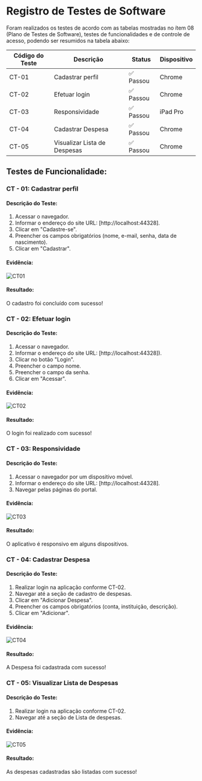 # Registro de Testes de Software

Foram realizados os testes de acordo com as tabelas mostradas no ítem 08 (Plano de Testes de Software), testes de funcionalidades e de controle de acesso, podendo ser resumidos na tabela abaixo:

| Código do Teste | Descrição | Status | Dispositivo |
|---------------------|-----------------------|-------------|-------------|
| CT-01 | Cadastrar perfil | ✅ Passou | Chrome |
| CT-02 | Efetuar login | ✅ Passou | Chrome |
| CT-03 | Responsividade | ✅ Passou | iPad Pro |
| CT-04 | Cadastrar Despesa | ✅ Passou | Chrome |
| CT-05 | Visualizar Lista de Despesas | ✅ Passou | Chrome |

## Testes de Funcionalidade:

### CT - 01: Cadastrar perfil

#### Descrição do Teste:
1. Acessar o navegador.
2. Informar o endereço do site URL: [http://localhost:44328].
3. Clicar em "Cadastre-se".
4. Preencher os campos obrigatórios (nome, e-mail, senha, data de nascimento).
5. Clicar em "Cadastrar".

#### Evidência:
![CT01](https://github.com/ICEI-PUC-Minas-PMV-ADS/pmv-ads-2023-2-e2-proj-int-t9-pmv-ads-2023-2-e2-portal-financeiro/assets/111186037/8880ecd3-ef33-4b7c-8eb2-24cd4776d8ba)


#### Resultado:
O cadastro foi concluído com sucesso!

### CT - 02: Efetuar login

#### Descrição do Teste:
1. Acessar o navegador.
2. Informar o endereço do site URL: [http://localhost:44328]).
3. Clicar no botão "Login".
4. Preencher o campo nome.
5. Preencher o campo da senha.
6. Clicar em "Acessar".

#### Evidência:
![CT02](https://github.com/ICEI-PUC-Minas-PMV-ADS/pmv-ads-2023-2-e2-proj-int-t9-pmv-ads-2023-2-e2-portal-financeiro/assets/111186037/dd7caeb6-1cd2-4dc6-9c2e-23ab65f0451c)


#### Resultado:
O login foi realizado com sucesso!

### CT - 03: Responsividade

#### Descrição do Teste:
1. Acessar o navegador por um dispositivo móvel.
2. Informar o endereço do site URL: [http://localhost:44328].
3. Navegar pelas páginas do portal.

#### Evidência:

![CT03](https://github.com/ICEI-PUC-Minas-PMV-ADS/pmv-ads-2023-2-e2-proj-int-t9-pmv-ads-2023-2-e2-portal-financeiro/assets/111186037/acfcb562-f941-4546-9bc6-d487396abe31)

#### Resultado:
O aplicativo é responsivo em alguns dispositivos.

### CT - 04: Cadastrar Despesa

#### Descrição do Teste:
1. Realizar login na aplicação conforme CT-02.
2. Navegar até a seção de cadastro de despesas.
3. Clicar em "Adicionar Despesa".
4. Preencher os campos obrigatórios (conta, instituição, descrição).
5. Clicar em "Adicionar".

#### Evidência:
![CT04](https://github.com/ICEI-PUC-Minas-PMV-ADS/pmv-ads-2023-2-e2-proj-int-t9-pmv-ads-2023-2-e2-portal-financeiro/assets/111186037/dba9f87e-0e5d-4e10-86ea-85b38dbe88a4)


#### Resultado:
A Despesa foi cadastrada com sucesso!

### CT - 05: Visualizar Lista de Despesas

#### Descrição do Teste:
1. Realizar login na aplicação conforme CT-02.
2. Navegar até a seção de Lista de despesas.

#### Evidência:
![CT05](https://github.com/ICEI-PUC-Minas-PMV-ADS/pmv-ads-2023-2-e2-proj-int-t9-pmv-ads-2023-2-e2-portal-financeiro/assets/111186037/0d46e7f6-284f-4a9f-a000-4a7b70237b5e)


#### Resultado:
As despesas cadastradas são listadas com sucesso!
